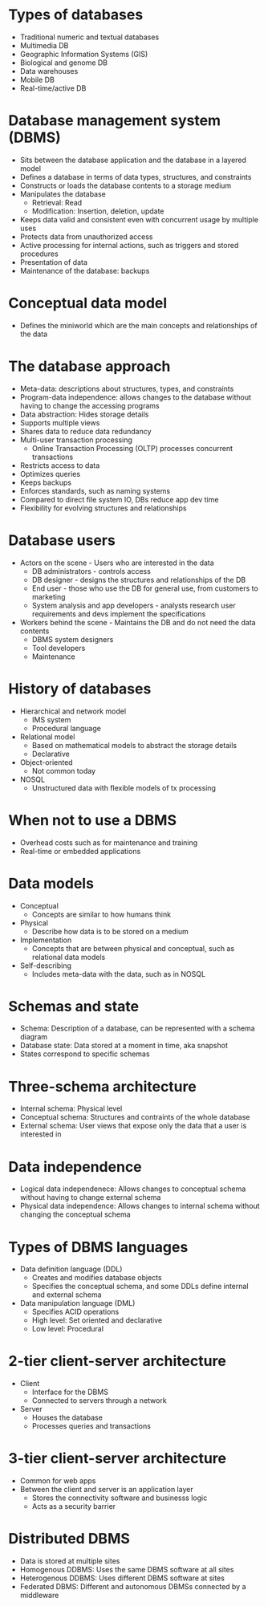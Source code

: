 # Types of databases
- Traditional numeric and textual databases
- Multimedia DB
- Geographic Information Systems (GIS)
- Biological and genome DB
- Data warehouses
- Mobile DB
- Real-time/active DB

# Database management system (DBMS)
- Sits between the database application and the database in a layered model
- Defines a database in terms of data types, structures, and constraints
- Constructs or loads the database contents to a storage medium
- Manipulates the database
  - Retrieval: Read
  - Modification: Insertion, deletion, update
- Keeps data valid and consistent even with concurrent usage by multiple uses
- Protects data from unauthorized access
- Active processing for internal actions, such as triggers and stored procedures
- Presentation of data
- Maintenance of the database: backups

# Conceptual data model
- Defines the miniworld which are the main concepts and relationships of the data

# The database approach
- Meta-data: descriptions about structures, types, and constraints
- Program-data independence: allows changes to the database without having to change the accessing programs
- Data abstraction: Hides storage details
- Supports multiple views
- Shares data to reduce data redundancy
- Multi-user transaction processing
  - Online Transaction Processing (OLTP) processes concurrent transactions
- Restricts access to data
- Optimizes queries
- Keeps backups
- Enforces standards, such as naming systems
- Compared to direct file system IO, DBs reduce app dev time
- Flexibility for evolving structures and relationships

# Database users
- Actors on the scene - Users who are interested in the data
  - DB administrators - controls access
  - DB designer - designs the structures and relationships of the DB
  - End user - those who use the DB for general use, from customers to marketing
  - System analysis and app developers - analysts research user requirements and devs implement the specifications
- Workers behind the scene - Maintains the DB and do not need the data contents
  - DBMS system designers
  - Tool developers
  - Maintenance

# History of databases
- Hierarchical and network model
  - IMS system
  - Procedural language
- Relational model
  - Based on mathematical models to abstract the storage details
  - Declarative
- Object-oriented
  - Not common today
- NOSQL
  - Unstructured data with flexible models of tx processing

# When not to use a DBMS
- Overhead costs such as for maintenance and training
- Real-time or embedded applications

# Data models
- Conceptual
  - Concepts are similar to how humans think
- Physical
  - Describe how data is to be stored on a medium
- Implementation
  - Concepts that are between physical and conceptual, such as relational data models
- Self-describing
  - Includes meta-data with the data, such as in NOSQL

# Schemas and state
- Schema: Description of a database, can be represented with a schema diagram
- Database state: Data stored at a moment in time, aka snapshot
- States correspond to specific schemas

# Three-schema architecture
- Internal schema: Physical level
- Conceptual schema: Structures and contraints of the whole database
- External schema: User views that expose only the data that a user is interested in

# Data independence
- Logical data independenece: Allows changes to conceptual schema without having to change external schema
- Physical data independence: Allows changes to internal schema without changing the conceptual schema

# Types of DBMS languages
- Data definition language (DDL)
  - Creates and modifies database objects
  - Specifies the conceptual schema, and some DDLs define internal and external schema
- Data manipulation language (DML)
  - Specifies ACID operations
  - High level: Set oriented and declarative
  - Low level: Procedural

# 2-tier client-server architecture
- Client
  - Interface for the DBMS
  - Connected to servers through a network
- Server
  - Houses the database
  - Processes queries and transactions

# 3-tier client-server architecture
- Common for web apps
- Between the client and server is an application layer
  - Stores the connectivity software and businesss logic
  - Acts as a security barrier

# Distributed DBMS
- Data is stored at multiple sites
- Homogenous DDBMS: Uses the same DBMS software at all sites
- Heterogenous DDBMS: Uses different DBMS software at sites
- Federated DBMS: Different and autonomous DBMSs connected by a middleware
